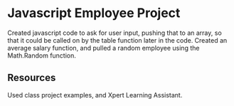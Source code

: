 # Javascript Employee Project

Created javascript code to ask for user input, pushing that to an array, so that it could be called on by the table function later in the code. Created an average salary function, and pulled a random employee using the Math.Random function.

## Resources

Used class project examples, and Xpert Learning Assistant.